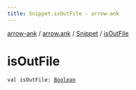 ```yaml
---
title: Snippet.isOutFile - arrow-ank
---
```


[arrow-ank](../../index.html) / [arrow.ank](../index.html) / [Snippet](index.html) / [isOutFile](./is-out-file.html)

# isOutFile

`val isOutFile: `[`Boolean`](https://kotlinlang.org/api/latest/jvm/stdlib/kotlin/-boolean/index.html)